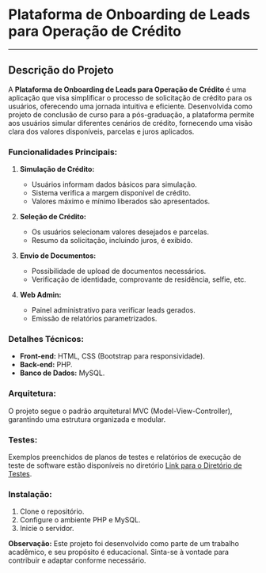 # Plataforma de Onboarding de Leads para Operação de Crédito

---

## Descrição do Projeto

A **Plataforma de Onboarding de Leads para Operação de Crédito** é uma aplicação que visa simplificar o processo de solicitação de crédito para os usuários, oferecendo uma jornada intuitiva e eficiente. Desenvolvida como projeto de conclusão de curso para a pós-graduação, a plataforma permite aos usuários simular diferentes cenários de crédito, fornecendo uma visão clara dos valores disponíveis, parcelas e juros aplicados.

### Funcionalidades Principais:

1. **Simulação de Crédito:**
   - Usuários informam dados básicos para simulação.
   - Sistema verifica a margem disponível de crédito.
   - Valores máximo e mínimo liberados são apresentados.

2. **Seleção de Crédito:**
   - Os usuários selecionam valores desejados e parcelas.
   - Resumo da solicitação, incluindo juros, é exibido.

3. **Envio de Documentos:**
   - Possibilidade de upload de documentos necessários.
   - Verificação de identidade, comprovante de residência, selfie, etc.

4. **Web Admin:**
   - Painel administrativo para verificar leads gerados.
   - Emissão de relatórios parametrizados.

### Detalhes Técnicos:

- **Front-end:** HTML, CSS (Bootstrap para responsividade).
- **Back-end:** PHP.
- **Banco de Dados:** MySQL.

### Arquitetura:

O projeto segue o padrão arquitetural MVC (Model-View-Controller), garantindo uma estrutura organizada e modular.


### Testes:

Exemplos preenchidos de planos de testes e relatórios de execução de teste de software estão disponíveis no diretório [Link para o Diretório de Testes](#).

### Instalação:

1. Clone o repositório.
2. Configure o ambiente PHP e MySQL.
4. Inicie o servidor.

**Observação:** Este projeto foi desenvolvido como parte de um trabalho acadêmico, e seu propósito é educacional. Sinta-se à vontade para contribuir e adaptar conforme necessário.
